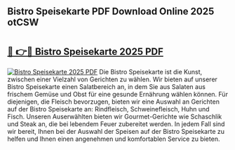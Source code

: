 ## Bistro Speisekarte PDF Download Online 2025 otCSW

# <h2><a href="http://gca16tr.nevu.top/?p=Bistro+Speisekarte">🔗 👉🔴 Bistro Speisekarte 2025 PDF</a></h2>

[![Bistro Speisekarte 2025 PDF](https://i.imgur.com/dBaPXMq.png)](http://gca16tr.nevu.top/?p=Bistro+Speisekarte)
Die Bistro Speisekarte ist die Kunst, zwischen einer Vielzahl von Gerichten zu wählen. Wir bieten auf unserer Bistro Speisekarte einen Salatbereich an, in dem Sie aus Salaten aus frischem Gemüse und Obst für eine gesunde Ernährung wählen können. Für diejenigen, die Fleisch bevorzugen, bieten wir eine Auswahl an Gerichten auf der Bistro Speisekarte an: Rindfleisch, Schweinefleisch, Huhn und Fisch. Unseren Auserwählten bieten wir Gourmet-Gerichte wie Schaschlik und Steak an, die bei lebendem Feuer zubereitet werden. In jedem Fall sind wir bereit, Ihnen bei der Auswahl der Speisen auf der Bistro Speisekarte zu helfen und Ihnen einen angenehmen und komfortablen Service zu bieten.

